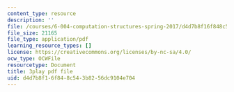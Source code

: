```yaml
---
content_type: resource
description: ''
file: /courses/6-004-computation-structures-spring-2017/d4d7b8f16f848c543b8256dc9104e704_JSm74ghAvJc.pdf
file_size: 21165
file_type: application/pdf
learning_resource_types: []
license: https://creativecommons.org/licenses/by-nc-sa/4.0/
ocw_type: OCWFile
resourcetype: Document
title: 3play pdf file
uid: d4d7b8f1-6f84-8c54-3b82-56dc9104e704
---
```

